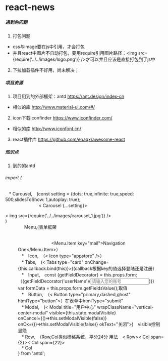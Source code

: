 # react-news

##### 遇到的问题
1. 打包问题
  * css与image要在js中引用，才会打包
  * 并且react中图片不自动打包，要用require引用图片路径：<img src={require('../../images/logo.png')} />才可以并且应该是直接打包到了js中
2. 下拉加载插件不好用，尚未解决；

##### 项目资源
1. 项目用到的外部框架：antd https://ant.design/index-cn
* 相似的库 http://www.material-ui.com/#/
2. icon下载iconfinder     https://www.iconfinder.com/
* 相似的库 http://www.iconfont.cn/
3. react插件库 https://github.com/enaqx/awesome-react

##### 知识点
1. 到的的antd
###### import { 
    * Carousel,　(const setting = {dots: true,infinite: true,speed: 500,slidesToShow: 1,autoplay: true};<br>
    　　　　　　　< Carousel {...setting}><div>< img src={require('../../images/carousel_1.jpg')} /></div></Carousel>)<br>
	  　　　　Menu,(表单框架<Menu mode="horizontal" selectedKeys={[this.state.current]} onClick={this.handleClick.bind(this)} ><br>
    　　　　　　　<Menu.Item key="mail"><Icon type="mail" />Navigation One</Menu.Item>）<br>
    *　Icon,　（< Icon type="appstore" />）<br>
    * Tabs,　(< Tabs type="card" onChange={this.callback.bind(this)}><TabPane tab="登录" key="1"></Tabpane></Tabs>)(callback根据key的值选择登陆还是注册）<br>
    *　Input,　const {getFieldDecorator} = this.props.form;（{getFieldDecorator('userName')(<Input placeholder="请输入您的账号" />)}）　　　　　var formData = this.props.form.getFieldsValue();取值<br>
    *　Button,　（< Button type="primary,dashed,ghost" htmlType="button"></Button>）在表单中htmlType="submit"<br>
    * Modal,　(< Modal title="用户中心" wrapClassName="vertical-center-modal" visible={this.state.modalVisible}<br>
			      onCancel={()=>this.setModalVisible(false)}<br>
			      onOk={()=>this.setModalVisible(false)} okText="关闭">)　visible控制显隐<br>
    * Row,　（Row,Col类似栅格系统，平分24分 用法　< Row>< Col span={2}></Col>< Col span={22}></Col></Row><br>
    * Col<br>
} from 'antd';<br>
